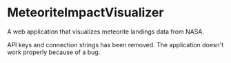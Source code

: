 # MeteoriteImpactVisualizer
A web application that visualizes meteorite landings data from NASA.

API keys and connection strings has been removed.
The application doesn't work properly because of a bug.
